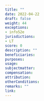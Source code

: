 ```yaml
---
title: ""
date: 2022-04-22
draft: false
weight: 44
exceptions:
- info52e
jurisdictions:
- LT
score: 0
description: "" 
beneficiaries:
purposes: 
usage:
subjectmatter:
compensation:
attribution: 
otherConditions: 
remarks: ""
link: 
---
```


